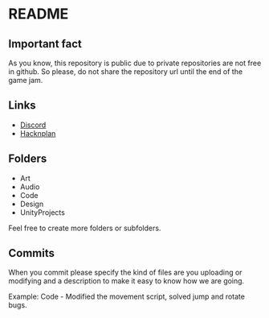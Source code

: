 # README

## Important fact
As you know, this repository is public due to private repositories are not free in github. So please, do not share the repository url until the end of the game jam.

## Links
* [Discord](https://discord.gg/6hEvkwH)
* [Hacknplan](https://app.hacknplan.com/p/32931/summary)

## Folders
* Art
* Audio
* Code
* Design
* UnityProjects

Feel free to create more folders or subfolders.


## Commits
When you commit please specify the kind of files are you uploading or modifying and a description to make it easy to know how we are going.

Example: Code - Modified the movement script, solved jump and rotate bugs. 
